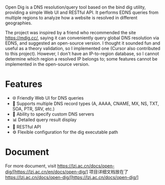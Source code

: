 Open Dig is a DNS resolution/query tool based on the bind dig utility, providing a simple Web UI and RESTful API. It performs EDNS queries from multiple regions to analyze how a website is resolved in different geographies.

The project was inspired by a friend who recommended the site <https://mdig.cc/>, saying it can conveniently query global DNS resolution via EDNS, and suggested an open-source version. I thought it sounded fun and useful as a theory validation, so I implemented one (Cursor also contributed to this project). However, I don't have an IP-to-region database, so I cannot determine which region a resolved IP belongs to; some features cannot be implemented in the open-source version.

# Features

* 🌐 Friendly Web UI for DNS queries
* 🔧 Supports multiple DNS record types (A, AAAA, CNAME, MX, NS, TXT, SOA, PTR, SRV, etc.)
* 🎯 Ability to specify custom DNS servers
* 📊 Detailed query result display
* 🚀 RESTful API
* ⚙️ Flexible configuration for the dig executable path

# Document
For more document, visit https://lzj.ac.cn/docs/open-dig/[https://lzj.ac.cn/en/docs/open-dig/]
项目详细文档放在了 https://lzj.ac.cn/docs/open-dig/[https://lzj.ac.cn/docs/open-dig/]

